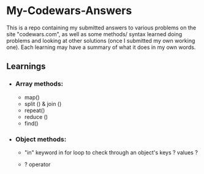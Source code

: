 # My-Codewars-Answers
This is a repo containing my submitted answers to various problems on the site "codewars.com", as well as some methods/ syntax learned doing problems and looking at other solutions (once I submitted my own working one). Each learning may have a summary of what it does in my own words.

## Learnings

- ### Array methods:
    + map()
    + split () & join ()
    + repeat()
    + reduce ()
    + find()

- ### Object methods:
    + "in" keyword in for loop to check through an object's keys ? values ?


    + ? operator